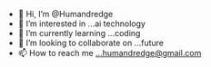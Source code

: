 - 👋 Hi, I’m @Humandredge
- 👀 I’m interested in ...ai technology
- 🌱 I’m currently learning ...coding
- 💞️ I’m looking to collaborate on ...future
- 📫 How to reach me ...humandredge@gmail.com

<!---
Humandredge/Humandredge is a ✨ special ✨ repository because its `README.md` (this file) appears on your GitHub profile.
You can click the Preview link to take a look at your changes.
--->
